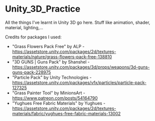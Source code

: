 # Unity_3D_Practice
All the things I've learnt in Unity 3D go here. Stuff like animation, shader, material, lighting,...

Credits for packages I used:
+ "Grass Flowers Pack Free" by ALP - https://assetstore.unity.com/packages/2d/textures-materials/nature/grass-flowers-pack-free-138810
+ "3D GUNS | Guns Pack" by Shanshel - https://assetstore.unity.com/packages/3d/props/weapons/3d-guns-guns-pack-228975
+ "Particle Pack" by Unity Technologies - https://assetstore.unity.com/packages/vfx/particles/particle-pack-127325
+ "Grass Painter Tool" by MinionsArt - https://www.patreon.com/posts/54164790
+ "Yughues Free Fabric Materials" by Yughues - https://assetstore.unity.com/packages/2d/textures-materials/fabric/yughues-free-fabric-materials-13002
